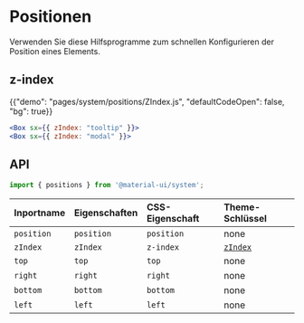 # Positionen

<p class="description">Verwenden Sie diese Hilfsprogramme zum schnellen Konfigurieren der Position eines Elements.</p>

## z-index

{{"demo": "pages/system/positions/ZIndex.js", "defaultCodeOpen": false, "bg": true}}

```jsx
<Box sx={{ zIndex: "tooltip" }}>
<Box sx={{ zIndex: "modal" }}>
```

## API

```js
import { positions } from '@material-ui/system';
```

| Inportname | Eigenschaften | CSS-Eigenschaft | Theme-Schlüssel                                                |
|:---------- |:------------- |:--------------- |:-------------------------------------------------------------- |
| `position` | `position`    | `position`      | none                                                           |
| `zIndex`   | `zIndex`      | `z-index`       | [`zIndex`](/customization/default-theme/?expand-path=$.zIndex) |
| `top`      | `top`         | `top`           | none                                                           |
| `right`    | `right`       | `right`         | none                                                           |
| `bottom`   | `bottom`      | `bottom`        | none                                                           |
| `left`     | `left`        | `left`          | none                                                           |
